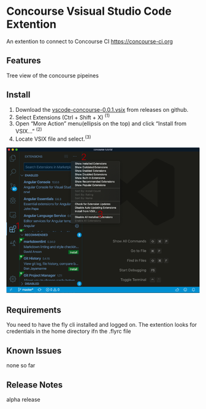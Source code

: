 # Concourse Vsisual Studio  Code Extention

An extention to connect to  Concourse CI https://concourse-ci.org

## Features

Tree view of the concourse pipeines

## Install

1. Download the [vscode-concourse-0.0.1.vsix](https://github.com/pivotal-Jay-Wilson/concourse-extension/releases/download/v0.0.0.1/vscode-concourse-0.0.1.vsix) from releases on github.
2. Select Extensions (Ctrl + Shift + X) <sup>(1)</sup>
3. Open “More Action” menu(ellipsis on the top) and click “Install from VSIX…” <sup>(2)</sup>
4. Locate VSIX file and select.<sup>(3)</sup>


![alt text](vs-concouse-1.png)

## Requirements

You need to have the fly cli installed and logged on.
The extention looks for credentials in the home directory ifn the .flyrc file

## Known Issues

none so far

## Release Notes

alpha release



